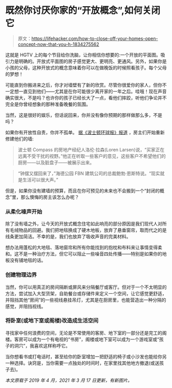 # 既然你讨厌你家的“开放概念”,如何关闭它

> 原文：<https://lifehacker.com/how-to-close-off-your-homes-open-concept-now-that-you-h-1834275562>

这就是 HGTV 上的每个节目给你洗脑，让你相信你想要的:一个开放的平面图。吸引力是明确的。开放式平面图的房子感觉更大、更明亮、更通风。另外，如果你是小孩的父母，这种开放式的概念意味着你可以在做晚饭的时候照看孩子。每个父母的梦想！



可能直到你搬进来之后，你才对墙壁有了新的欣赏。尽管你很爱你的家人，但你不一定想一直见到他们——尤其是在你可能很少离开家的一年之后。哇哦！现在声音确实很大，不是吗？也许你的孩子已经长大了一点，看他们摔跤，听他们争论并不完全是你曾经想象的那种准备晚餐的氛围。

当然，这是很好的娱乐，但话说回来，你并没有像你预期的那样做那么多，不是吗？

如果你有开放性自责，你并不孤单。 [据《波士顿环球报》报道](https://www2.bostonglobe.com/metro/2019/03/06/miss-walls-cry-for-help-from-woman-living-home-with-open-floor-plan/qLl9QX8REvsQ5gKmaeCvFL/story.html) ，房主们开始重新修建他们的墙:

> 波士顿 Compass 的房地产经纪人洛伦·拉森(Loren Larsen)说，“买家正在远离不受干扰的视野。”他正在听取一些客户的意见，这些客户不希望他们的厨房——以及脏盘子——被展示出来。

> “钟摆又摆回来了，”海德公园 FBN 建筑公司的总裁鲍勃·恩斯特说。“现实就是生活可以很大声。”

但是，如果你没有建墙的预算，而且在你可预见的未来也不会搬到一个“封闭的概念”里，那么懊悔的房主该怎么办呢？

### **从柔化噪声开始**

除了没有墙之外，让今天的开放式概念住宅如此响亮的部分原因是我们现代人对所有毛绒物品的回避。我们把地毯换成了硬木地板，放弃了悬垂窗帘，取而代之的是线条更加简洁。不幸的是，我们也放弃了吸收声音的完美材料。

想办法用蓬松的大地毯、落地窗帘和所有你能找到的抱枕和布料来让事情变得柔和。这不是一种治疗方法，但它可以阻止一些噪音四处传播——特别是如果你的地板没有铺地毯的话。

### **创建物理边界**

当然，你可以用真正的房间隔断或屏风来分隔餐厅或客厅。但对于一个不太明显的方法，尝试加入大型货架，自助餐台或存储件来定义一个空间，让它感觉更舒适，并阻挡其他“房间”的一些视线悬挂吊灯，尤其是在厨房里，也能营造出一种分隔的感觉，并阻挡视线。

### 将卧室(或地下室或阁楼)改造成生活空间

寻找家中任何浪费的空间，无论是不常使用的客房、地下室的一部分还是完工的阁楼。客房可以成为一个有电视的“书房”，阁楼或地下室可以成为一个游戏室或“孩子的洞穴”，我喜欢这样称呼它。

当你想看书或打电话时，甚至给你的卧室增加一把舒适的椅子或小沙发也能给你另一种选择。诀窍是，当你需要一点独处的时间时，在家里找其他地方撤退(或送孩子去)。

*本文原载于 2019 年 4 月，2021 年 3 月 17 日更新，有新图片。*